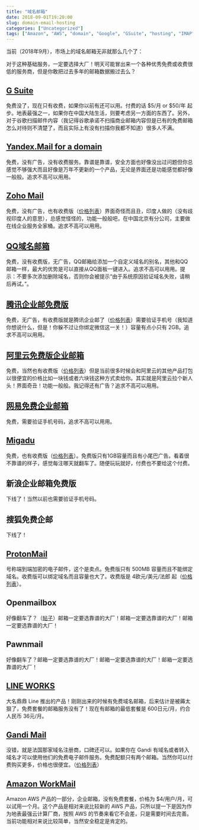 ```yaml
---
title: "域名邮箱"
date: 2018-09-01T19:20:00
slug: domain-email-hosting
categories: ["Uncategorized"]
tags: ["Amazon", "AWS", "domain", "Google", "GSuite", "hosting", "IMAP", "POP3", "", ""]
---
```


当前（2018年9月），市场上的域名邮箱无非就那么几个了：

对于这种基础服务，一定要选择大厂！明天可能冒出来一个各种优秀免费或收费很低的服务商，但是你敢把过去多年的邮箱数据搬过去么？

## [G Suite](https://gsuite.google.com/)

免费没了，现在只有收费，如果你以前有还可以用。付费的话 $5/月 or $50/年 起步。地表最强之一，如果你在中国大陆生活，则要考虑另一方面的东西了。另外，对于谷歌扫描邮件内容（我记得谷歌承诺不扫描商业邮箱内容但是已有的免费邮箱怎么对待则不清楚了，而且实际上有没有扫描你我都不知道）很多人不满。

## [Yandex.Mail for a domain](https://domain.yandex.com/)

免费，没有广告，没有收费服务。靠谱是靠谱，安全方面也好像没出过问题但你总感觉不够强大而且好像是万年不更新的一个产品，无论是界面还是功能感觉都好像一般般。追求不高可以用用。

## [Zoho Mail](https://www.zoho.com/mail/)

免费，没有广告，也有收费版（[价格列表](https://www.zoho.com/workplace/pricing.html)）界面奇怪而且丑，印度人做的（没有歧视印度人的意思），总感觉怪怪的，功能一般般吧，在中国北京有分公司，主要做在线企业服务全家桶。追求不高可以用用。

## [QQ域名邮箱](http://domain.mail.qq.com/)

免费，没有收费版，无广告，QQ邮箱给添加一个自定义域名的别名，其他和QQ邮箱一样，最大的优势是可以直接从QQ面板一键进入。追求不高可以用用。提示：不要多次添加删除域名，否则你会被提示“由于系统原因验证域名失败，请稍后再试。”。

## [腾讯企业邮免费版](https://exmail.qq.com/)

免费，无广告，有收费版就是腾讯企业邮了（[价格列表](https://exmail.qq.com/)）需要验证手机号（我知道你想说什么，但是！你躲不过让你绑定微信这一关！）容量有点小只有 2GB。追求不高可以用用。

## [阿里云免费版企业邮箱](https://wanwang.aliyun.com/mail/freemail/)

免费，当然也有收费版（[价格列表](https://wanwang.aliyun.com/mail)）但是当前很多时候会和阿里云的其他产品打包以很便宜的价格比如一块钱或者六块钱这种方式卖给你。其实就是阿里云拉个新人头！界面奇丑！功能一般般。我记得还有广告？追求不高可以用用。

## [网易免费企业邮箱](http://ym.163.com/)

免费，需要验证手机号码，追求不高可以用用。

## [Migadu](https://www.migadu.com/en/index.html)

免费，也有收费版（[价格列表](https://www.migadu.com/en/pricing.html)）。免费版只有1GB容量而且有小尾巴广告。看着很不靠谱的样子，感觉每注哪天就翻车了。随便玩玩就好，付费也不要给这个付费。

## 新浪企业邮箱免费版

下线了！当然以前也需要验证手机号码。

## 搜狐免费企邮

下线了！

## [ProtonMail](https://protonmail.com/)

号称端到端加密的电子邮件，这个是卖点。免费版只有 500MB 容量而且不能绑定域名。收费版可以绑定域名而且容量也大了。收费版是 4欧元/美元/法郎 起（[价格列表](https://protonmail.com/support/knowledge-base/paid-plans/)）。

## Openmailbox

好像翻车了？（[帖子](https://www.reddit.com/r/openmailbox/comments/9ffqap/what_is_happening_with_openmailbox/)）邮箱一定要选靠谱的大厂！邮箱一定要选靠谱的大厂！邮箱一定要选靠谱的大厂！

## Pawnmail

好像翻车了？邮箱一定要选靠谱的大厂！邮箱一定要选靠谱的大厂！邮箱一定要选靠谱的大厂！

## [LINE WORKS](https://line.worksmobile.com/jp/en/home/price)

大名鼎鼎 Line 推出的产品！刚刚出来的时候有免费域名邮箱，后来估计是被薅太狠了，免费套餐的邮箱服务没有了！现在有邮箱的最低套餐是 600日元/月，约合人民币 36元/月。

## [Gandi Mail](https://www.gandi.net/zh-hans/domain/email)

没错，就是法国那家域名注册商，口碑还可以。如果你在 Gandi 有域名或者转入域名才可以使用他们的免费电子邮件服务。免费配额只有两个邮箱。当然你可以付费购买更多，价格也很便宜。（[价格列表](https://www.gandi.net/zh-hans/domain/email)）

## [Amazon WorkMail](https://aws.amazon.com/cn/workmail/)

Amazon AWS 产品的一部分，企业邮箱，没有免费套餐，价格为 $4/用户/月，可以试用一个月。这个产品是相对来说比较新的 AWS 产品，只所以提一下是因为作为地表最强云计算厂商，按照 AWS 的节奏来看它不会差，只是需要时间去完善。当前功能相对来说比较简单，当然安全稳定是肯定的。